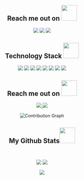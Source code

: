 <h2 align="center">Reach me out on <img src="https://miro.medium.com/v2/resize:fit:720/format:webp/1*-OcAyhM1KNfdumH6cuLehw.gif" width="50"></h2>

<p align="center">
  <img src="https://badges.pufler.dev/visits/TechHammy/TechHammy"/> 
  <!-- <img src="https://badges.pufler.dev/years/ritik307"/> -->
  <img src="https://badges.pufler.dev/repos/TechHammy"/>
  <img src="https://badges.pufler.dev/commits/monthly/TechHammy" />
</p>

<!-- <p align="center">
  I'm a 3rd year student pursuing Master's in Computer Applications 🎓 from Guru Gobind Singh Indraprastha University 🏛. I'm a passionate learner who's always willing to learn and work across technologies and domains 💡. I love to explore new technologies and leverage them to solve real-life problems ✨. Apart from that I also love to guide and mentor newbies👨🏻‍💻. I'm deep into Web 🕸️ Development.
</p>   -->

<h2 align="center">Technology Stack <img src="https://github.com/ritik307/ritik307/blob/main/images/laptop.gif" width="50"></h2>

<p align="center">
  <img src="https://img.shields.io/badge/Python-3776AB?style=flat-square&logo=python&logoColor=white"/>
  <img src="https://img.shields.io/badge/SQL-4479A1?style=flat-square&logo=sql&logoColor=white"/>
  <img src="https://img.shields.io/badge/Power%20BI-F2C811?style=flat-square&logo=powerbi&logoColor=white"/>
  <img src="https://img.shields.io/badge/Snowflake-02557A?style=flat-square&logo=snowflake&logoColor=white"/>
  <img src="https://img.shields.io/badge/Excel-217346?style=flat-square&logo=microsoft-excel&logoColor=white"/>
  <img src="https://img.shields.io/badge/HTML5-E34F26?style=flat-square&logo=html5&logoColor=white"/>
  <img src="https://img.shields.io/badge/CSS3-1572B6?style=flat-square&logo=css3&logoColor=white"/>
  <img src="https://img.shields.io/badge/Git-black?style=flat-square&logo=git&logoColor=white"/>
</p>

<h2 align="center">Reach me out on <img src="https://media0.giphy.com/media/jqNPzdTTxQfOgOqpO4/source.gif" width="50"></h2>

<p align="center">
  <!-- <img src="https://img.shields.io/badge/-ritik-purple?style=flat-square&logo=instagram&logoColor=white&link=https://www.instagram.com/pinkdogg307/"/> -->
  <a href="mailto:humzakhan.ldn@gmail.com">
    <img src="https://img.shields.io/badge/-TechHammy-c14438?style=flat-square&logo=Gmail&logoColor=white&link=mailto:humzakhan.ldn@gmail.com"/>
  </a>
  <a href="https://www.linkedin.com/in/TechHammy-698a18142/">
    <img src="https://img.shields.io/badge/-TechHammy-blue?style=flat-square&logo=Linkedin&logoColor=white&link=https://www.linkedin.com/in/TechHammy/"/>
  </a>
</p>

<p align="center">
  <img src="https://github-contribution-grid-snake.herokuapp.com/graph?username=TechHammy" alt="Contribution Graph">
</p>

<h2 align="center">
  My Github Stats<img src="https://media.giphy.com/media/VgCDAzcKvsR6OM0uWg/giphy.gif" width="50">
</h2>

<br>

<p align="center">
  <img src="https://github-readme-stats.vercel.app/api?username=TechHammy&show_icons=true&theme=radical&line_height=27">
  <img src="https://github-readme-stats.vercel.app/api/top-langs/?username=TechHammy&hide=html,css,java,shaderlab,kotlin,hlsl&theme=radical">
</p>

<p align="center">
  <img src="https://github-readme-streak-stats.herokuapp.com/?user=TechHammy&show_icons=true&locale=en&layout=compact&theme=radical&line_height=0" />
</p>


